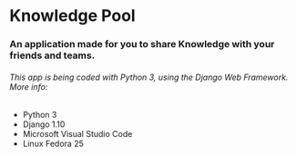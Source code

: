 # Knowledge Pool

### An application made for you to share Knowledge with your friends and teams.

###### This app is being coded with Python 3, using the Django Web Framework. More info:
* Python 3
* Django 1.10
* Microsoft Visual Studio Code
* Linux Fedora 25 